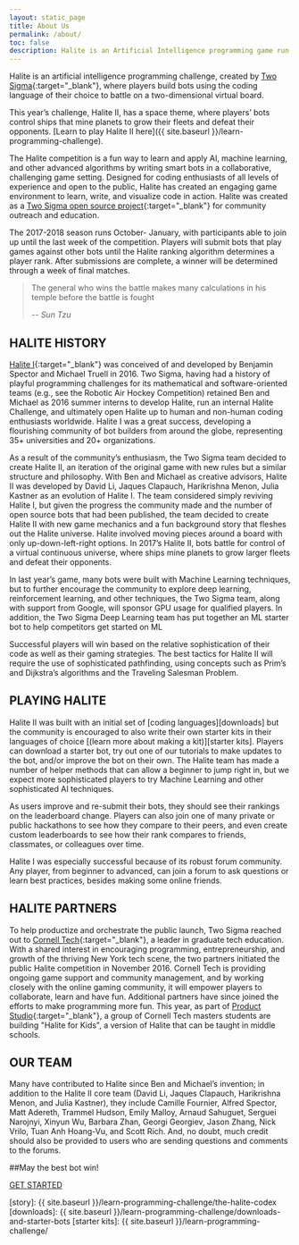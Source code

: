 ```yaml
---
layout: static_page
title: About Us
permalink: /about/
toc: false
description: Halite is an Artificial Intelligence programming game run by Two Sigma where players build smart bots that battle on a virtual two-dimensional board.
---
```


Halite is an artificial intelligence programming challenge, created by [Two Sigma](www.twosigma.com){:target="_blank"}, where players build bots using the coding language of their choice to battle on a two-dimensional virtual board.
 
This year’s challenge, Halite II, has a space theme, where players’ bots control ships that mine planets to grow their fleets and defeat their opponents. [Learn to play Halite II here]({{ site.baseurl }}/learn-programming-challenge).
 
The Halite competition is a fun way to learn and apply AI, machine learning, and other advanced algorithms by writing smart bots in a collaborative, challenging game setting. Designed for coding enthusiasts of all levels of experience and open to the public, Halite has created an engaging game environment to learn, write, and visualize code in action.  Halite was created as a [Two Sigma open source project](opensource.twosigma.com){:target="_blank"} for community outreach and education.
 
The 2017-2018 season runs October- January, with participants able to join up until the last week of the competition. Players will submit bots that play games against other bots until the Halite ranking algorithm determines a player rank. After submissions are complete, a winner will be determined through a week of final matches.

> The general who wins the battle makes many calculations in his temple before the battle is fought
>
> <cite>-- Sun Tzu</cite>

## HALITE HISTORY
[Halite I](2016.halite.io){:target="_blank"} was conceived of and developed by Benjamin Spector and Michael Truell in 2016. Two Sigma, having had a history of playful programming challenges for its mathematical and software-oriented teams (e.g., see the Robotic Air Hockey Competition) retained Ben and Michael as 2016 summer interns to develop Halite, run an internal Halite Challenge, and ultimately open Halite up to human and non-human coding enthusiasts worldwide. Halite I was a great success, developing a flourishing community of bot builders from around the globe, representing 35+ universities and 20+ organizations.

As a result of the community’s enthusiasm, the Two Sigma team decided to create Halite II, an iteration of the original game with new rules but a similar structure and philosophy. With Ben and Michael as creative advisors, Halite II was developed by David Li, Jaques Clapauch, Harikrishna Menon, Julia Kastner as an evolution of Halite I. The team considered simply reviving Halite I, but given the progress the community made and the number of open source bots that had been published, the team decided to create Halite II with new game mechanics and a fun background story that fleshes out the Halite universe. Halite involved moving pieces around a board with only up-down-left-right options. In 2017’s Halite II, bots battle for control of a virtual continuous universe, where ships mine planets to grow larger fleets and defeat their opponents.

In last year’s game, many bots were built with Machine Learning techniques, but to further encourage the community to explore deep learning, reinforcement learning, and other techniques, the Two Sigma team, along with support from Google, will sponsor GPU usage for qualified players. In addition, the Two Sigma Deep Learning team has put together an ML starter bot to help competitors get started on ML
 
Successful players will win based on the relative sophistication of their code as well as their gaming strategies. The best tactics for Halite II will require the use of sophisticated pathfinding, using concepts such as Prim’s and Dijkstra’s algorithms and the Traveling Salesman Problem.

## PLAYING HALITE
Halite II was built with an initial set of [coding languages][downloads] but the community is encouraged to also write their own starter kits in their languages of choice [(learn more about making a kit)][starter kits]. Players can download a starter bot, try out one of our tutorials to make updates to the bot, and/or improve the bot on their own. The Halite team has made a number of helper methods that can allow a beginner to jump right in, but we expect more sophisticated players to try Machine Learning and other sophisticated AI techniques.

As users improve and re-submit their bots, they should see their rankings on the leaderboard change. Players can also join one of many private or public hackathons to see how they compare to their peers, and even create custom leaderboards to see how their rank compares to friends, classmates, or colleagues over time.

Halite I was especially successful because of its robust forum community. Any player, from beginner to advanced, can join a forum to ask questions or learn best practices, besides making some online friends.

## HALITE PARTNERS

To help productize and orchestrate the public launch, Two Sigma reached out to [Cornell Tech](https://tech.cornell.edu/){:target="_blank"}, a leader in graduate tech education. With a shared interest in encouraging programming, entrepreneurship, and growth of the thriving New York tech scene, the two partners initiated the public Halite competition in November 2016. Cornell Tech is providing ongoing game support and community management, and by working closely with the online gaming community, it will empower players to collaborate, learn and have fun. Additional partners have since joined the efforts to make programming more fun. This year, as part of [Product Studio](https://tech.cornell.edu/studio/curriculum/product-studio){:target="_blank"}, a group of Cornell Tech masters students are building "Halite for Kids", a version of Halite that can be taught in middle schools.

## OUR TEAM
Many have contributed to Halite since Ben and Michael’s invention; in addition to the Halite II core team (David Li, Jaques Clapauch, Harikrishna Menon, and Julia Kastner), they include Camille Fournier,  Alfred Spector, Matt Adereth, Trammel Hudson, Emily Malloy, Arnaud Sahuguet, Serguei Narojnyi, Xinyun Wu, Barbara Zhan, Georgi Georgiev, Jason Zhang, Nick Vrilo, Tuan Anh Hoang-Vu, and Scott Rich. And, no doubt, much credit should also be provided to users who are sending questions and comments to the forums.

##May the best bot win!


<div class="ha-button-container btn-center">
    <div>
        <a class="ha-button" href="/learn-programming-challenge"><span>GET STARTED</span></a>
    </div>
</div>

[story]: {{ site.baseurl }}/learn-programming-challenge/the-halite-codex
[downloads]: {{ site.baseurl }}/learn-programming-challenge/downloads-and-starter-bots
[starter kits]: {{ site.baseurl }}/learn-programming-challenge/